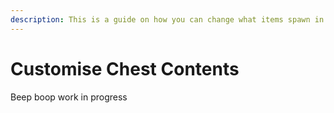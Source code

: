 ```yaml
---
description: This is a guide on how you can change what items spawn in your chests.
---
```


# Customise Chest Contents

Beep boop work in progress

